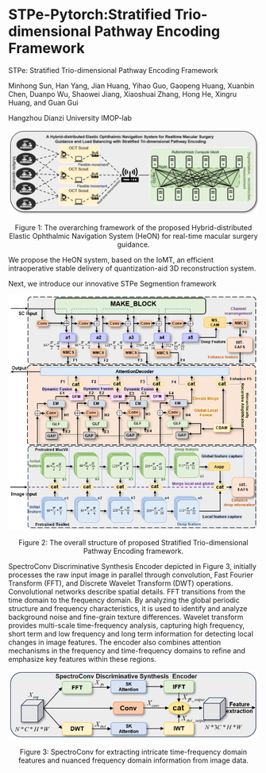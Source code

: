 # STPe-Pytorch:Stratified Trio-dimensional Pathway Encoding Framework

STPe: Stratified Trio-dimensional Pathway Encoding Framework

Minhong Sun, Han Yang, Jian Huang, Yihao Guo, Gaopeng Huang, Xuanbin Chen, Duanpo Wu, Shaowei Jiang, Xiaoshuai Zhang, Hong He, Xingru Huang, and Guan Gui

Hangzhou Dianzi University IMOP-lab

<div align=center>
  <img src="https://github.com/IMOP-lab/STPe-Pytorch/blob/main/images/HeON.png">
</div>
<p align=center>
  Figure 1: The overarching framework of the proposed Hybrid-distributed Elastic Ophthalmic Navigation System (HeON) for real-time macular surgery guidance.
</p>

We propose the HeON system, based on the IoMT, an efficient intraoperative stable delivery of quantization-aid 3D reconstruction system.

Next, we introduce our innovative STPe Segmention framework


<div align=center>
  <img src="https://github.com/IMOP-lab/STPe-Pytorch/blob/main/images/STPe.png">
</div>
<p align=center>
  Figure 2: The overall structure of proposed Stratified Trio-dimensional Pathway Encoding framework.
</p>


SpectroConv Discriminative Synthesis Encoder depicted in Figure 3, initially processes the raw input image in parallel through convolution, Fast Fourier Transform (FFT), and Discrete Wavelet Transform (DWT) operations. Convolutional networks describe spatial details. FFT transitions from the time domain to the frequency domain. By analyzing the global periodic structure and frequency characteristics, it is used to identify and analyze background noise and fine-grain texture differences. Wavelet transform provides multi-scale time-frequency analysis, capturing high frequency, short term and low frequency and long term information for detecting local changes in image features. The encoder also combines attention mechanisms in the frequency and time-frequency domains to refine and emphasize key features within these regions.

<div align=center>
  <img src="https://github.com/IMOP-lab/STPe-Pytorch/blob/main/images/SpectroConv.png">
</div>
<p align=center>
  Figure 3: SpectroConv for extracting intricate time-frequency domain features and nuanced frequency domain information from image data.
</p>
